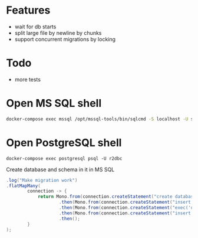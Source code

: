 # Features
* wait for db starts
* split large file by newline by chunks
* support concurrent migrations by locking

# Todo
* more tests

# Open MS SQL shell
```bash
docker-compose exec mssql /opt/mssql-tools/bin/sqlcmd -S localhost -U sa -P 'yourStrong(!)Password'
```

# Open PostgreSQL shell
```
docker-compose exec postgresql psql -U r2dbc
```

Create database and schema in it in MS SQL 
```java
.log("Make migration work")
.flatMapMany(
        connection -> {
            return Mono.from(connection.createStatement("create database db6").execute())
                    .then(Mono.from(connection.createStatement("insert into migrations(id, description) values(6, 'six')").execute()))
                    .then(Mono.from(connection.createStatement("exec('use db6; exec sp_executesql N''create schema p6'' '); use master;").execute()))
                    .then(Mono.from(connection.createStatement("insert into migrations(id, description) values(7, 'seven')").execute()))
                    .then();
        }
);
```